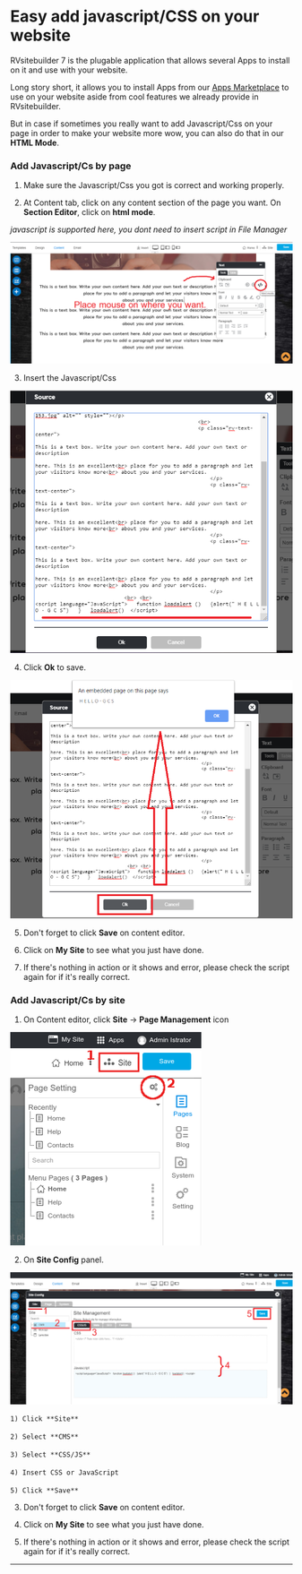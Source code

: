 # Easy add javascript/CSS on your website


RVsitebuilder 7 is the plugable application that allows several Apps to install on it and use with your website. 


Long story short, it allows you to install Apps from our [Apps Marketplace](https://apps.rvsitebuilder.com) to use on your website aside from cool features we already provide in RVsitebuilder.


But in case if sometimes you really want to add Javascript/Css on your page in order to make your website more wow, you can also do that in our **HTML Mode**.


### Add Javascript/Cs by page

1. Make sure the Javascript/Css you got is correct and working properly.


2. At Content tab, click on any content section of the page you want. On **Section Editor**, click on **html mode**.

*javascript is supported here, you dont need to insert script in File Manager*

![image](images/jscss1.png)


3. Insert the Javascript/Css

![image](images/jscss2.png)


4. Click **Ok** to save.

![image](images/jscss3.png)


5. Don't forget to click **Save** on content editor.


6. Click on **My Site** to see what you just have done.


7. If there's nothing in action or it shows and error, please check the script again for if it's really correct.


### Add Javascript/Cs by site


1. On Content editor, click **Site** -> **Page Management** icon

![image](images/visibility2.png)


2. On **Site Config** panel.

![image](images/jscss4.png)

    1) Click **Site**

    2) Select **CMS**

    3) Select **CSS/JS**

    4) Insert CSS or JavaScript

    5) Click **Save**



3. Don't forget to click **Save** on content editor.


4. Click on **My Site** to see what you just have done.


5. If there's nothing in action or it shows and error, please check the script again for if it's really correct.


--------------------------------------------------------------------
